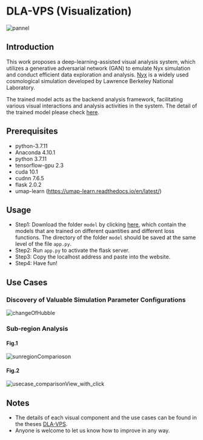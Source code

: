 # DLA-VPS (Visualization)

![pannel](https://user-images.githubusercontent.com/59753286/150677459-e089cde2-8625-4c08-b427-cf9711908c46.png)

## Introduction

This work proposes a deep-learning-assisted visual analysis system, which utilizes a generative adversarial network (GAN) to emulate Nyx simulation and conduct efficient data exploration and analysis. [Nyx](https://amrex-astro.github.io/Nyx/) is a widely used cosmological simulation developed by Lawrence Berkeley National Laboratory.

The trained model acts as the backend analysis framework, facilitating various visual interactions and analysis activities in the system.
The detail of the trained model please check [here](https://github.com/andy1213aa/DLA-VPS_3dGAN).

## Prerequisites
* python-3.7.11
* Anaconda 4.10.1
* python 3.7.11
* tensorflow-gpu 2.3
* cuda 10.1
* cudnn 7.6.5
* flask 2.0.2
* umap-learn (https://umap-learn.readthedocs.io/en/latest/)

## Usage

* Step1: Download the folder `model` by clicking [here](https://drive.google.com/drive/folders/1pO2Y-CZprDJQT34To2mZNIEwIMQpvRYn?usp=sharing), which contain the models that are trained on different quantities and different loss functions. 
The directory of the folder `model` should be saved at the same level of the file `app.py`.
* Step2: Run `app.py` to activate the flask server. 
* Step3: Copy the localhost address and paste into the website.
* Step4: Have fun!


## Use Cases
### Discovery of Valuable Simulation Parameter Configurations
![changeOfHubble](https://user-images.githubusercontent.com/59753286/150678211-6542e1ff-d767-410d-8423-8bb3122a5e36.png)
### Sub-region Analysis
#### Fig.1
![sunregionComparioson](https://user-images.githubusercontent.com/59753286/150678233-e28024ea-9f84-4423-a8d8-112faedbbe72.png)
#### Fig.2
![usecase_comparisonView_with_click](https://user-images.githubusercontent.com/59753286/150678239-10ed9bb2-581a-4445-b372-5c972a4fb0ca.png)


## Notes
* The details of each visual component and the use cases can be found in the theses [DLA-VPS](https://www.airitilibrary.com/Publication/alDetailedMesh1?DocID=U0021-NTNU40243).
* Anyone is welcome to let us know how to improve in any way.
